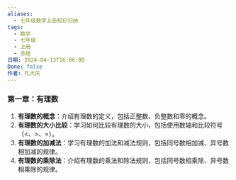 ```yaml
---
aliases:
  - 七年级数学上册知识归纳
tags:
  - 数学
  - 七年级
  - 上册
  - 总结
日期: 2024-04-13T16:06:00
Done: false
作者: 孔大庆
---
```

### 第一章：有理数

1. **有理数的概念**：介绍有理数的定义，包括正整数、负整数和零的概念。
2. **有理数的大小比较**：学习如何比较有理数的大小，包括使用数轴和比较符号（<、>、=）。
3. **有理数的加减法**：学习有理数的加法和减法规则，包括同号数相加减、异号数相加减的规律。
4. **有理数的乘除法**：介绍有理数的乘法和除法规则，包括同号数相乘除、异号数相乘除的规律。